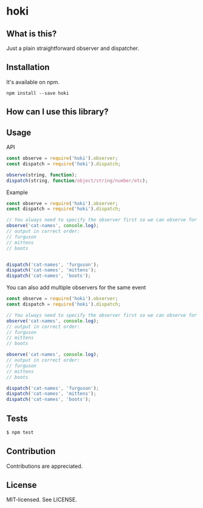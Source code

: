 hoki
======

What is this?
------
Just a plain straightforward observer and dispatcher.

Installation
------
It's available on npm.
```
npm install --save hoki
```

How can I use this library?
------

Usage
------
API
```js
const observe = require('hoki').observer;
const dispatch = require('hoki').dispatch;

observe(string, function);
dispatch(string, function/object/string/number/etc);
```

Example
```js
const observe = require('hoki').observer;
const dispatch = require('hoki').dispatch;

// You always need to specify the observer first so we can observe for events
observe('cat-names', console.log);
// output in correct order:
// furguson
// mittens
// boots


dispatch('cat-names', 'furguson');
dispatch('cat-names', 'mittens');
dispatch('cat-names', 'boots');
```
You can also add multiple observers for the same event
```js
const observe = require('hoki').observer;
const dispatch = require('hoki').dispatch;

// You always need to specify the observer first so we can observe for events
observe('cat-names', console.log);
// output in correct order:
// furguson
// mittens
// boots

observe('cat-names', console.log);
// output in correct order:
// furguson
// mittens
// boots

dispatch('cat-names', 'furguson');
dispatch('cat-names', 'mittens');
dispatch('cat-names', 'boots');
```
Tests
------
```bash
$ npm test
```

Contribution
------
Contributions are appreciated.

License
------
MIT-licensed. See LICENSE.
